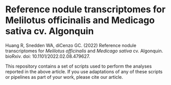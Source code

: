 # Reference nodule transcriptomes for Melilotus officinalis and Medicago sativa cv. Algonquin

Huang R, Snedden WA, diCenzo GC. (2022) Reference nodule transcriptomes for *Melilotus officinalis* and *Medicago sativa* cv. Algonquin. bioRxiv. doi: 10.1101/2022.02.08.479627.

This repository contains a set of scripts used to perform the analyses reported in the above article. If you use adaptations of any of these scripts or pipelines as part of your work, please cite our article.
